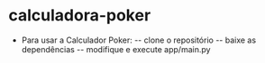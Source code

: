 # calculadora-poker


- Para usar a Calculador Poker:
 -- clone o repositório
 -- baixe as dependências 
 -- modifique e execute app/main.py
